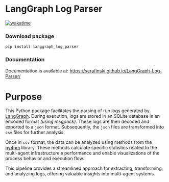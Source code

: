 # LangGraph Log Parser
[![wakatime](https://wakatime.com/badge/user/c88d1b82-ebdd-4842-ad45-93f471842103/project/b6d31f0d-340f-42d5-aa2d-bf3e2e6a0370.svg)](https://wakatime.com/badge/user/c88d1b82-ebdd-4842-ad45-93f471842103/project/b6d31f0d-340f-42d5-aa2d-bf3e2e6a0370)

### Download package
```dotenv
pip install langgraph_log_parser
```

### Documentation
Documentation is available at: https://serafinski.github.io/LangGraph-Log-Parser/

# Purpose
This Python package facilitates the parsing of run logs generated by [LangGraph](https://langchain-ai.github.io/langgraph/). During execution, logs are stored in an SQLite database in an encoded format _(using msgpack)_. These logs are then decoded and exported to a `json` format. Subsequently, the `json` files are transformed into `csv` files for further analysis.

Once in `csv` format, the data can be analyzed using methods from the [py4pm](https://processintelligence.solutions/static/api/2.7.11/index.html) library. These methods calculate specific statistics related to the multi-agent infrastructure's performance and enable visualizations of the process behavior and execution flow.

This pipeline provides a streamlined approach for extracting, transforming, and analyzing logs, offering valuable insights into multi-agent systems.